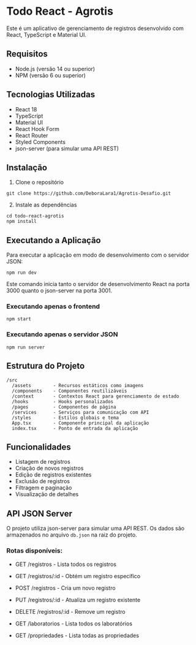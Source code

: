 # Todo React - Agrotis

Este é um aplicativo de gerenciamento de registros desenvolvido com React, TypeScript e Material UI.

## Requisitos

- Node.js (versão 14 ou superior)
- NPM (versão 6 ou superior)

## Tecnologias Utilizadas

- React 18
- TypeScript
- Material UI
- React Hook Form
- React Router
- Styled Components
- json-server (para simular uma API REST)

## Instalação

1. Clone o repositório
```
git clone https://github.com/DeboraLara1/Agrotis-Desafio.git

```

2. Instale as dependências
```
cd todo-react-agrotis
npm install
```

## Executando a Aplicação

Para executar a aplicação em modo de desenvolvimento com o servidor JSON:

```
npm run dev
```

Este comando inicia tanto o servidor de desenvolvimento React na porta 3000 quanto o json-server na porta 3001.

### Executando apenas o frontend

```
npm start
```

### Executando apenas o servidor JSON

```
npm run server
```

## Estrutura do Projeto

```
/src
  /assets        - Recursos estáticos como imagens
  /components    - Componentes reutilizáveis
  /context       - Contextos React para gerenciamento de estado
  /hooks         - Hooks personalizados
  /pages         - Componentes de página
  /services      - Serviços para comunicação com API
  /styles        - Estilos globais e tema
  App.tsx        - Componente principal da aplicação
  index.tsx      - Ponto de entrada da aplicação
```

## Funcionalidades

- Listagem de registros
- Criação de novos registros
- Edição de registros existentes
- Exclusão de registros
- Filtragem e paginação
- Visualização de detalhes

## API JSON Server

O projeto utiliza json-server para simular uma API REST. Os dados são armazenados no arquivo `db.json` na raiz do projeto.

### Rotas disponíveis:

- GET /registros - Lista todos os registros
- GET /registros/:id - Obtém um registro específico
- POST /registros - Cria um novo registro
- PUT /registros/:id - Atualiza um registro existente
- DELETE /registros/:id - Remove um registro

- GET /laboratorios - Lista todos os laboratórios
- GET /propriedades - Lista todas as propriedades

